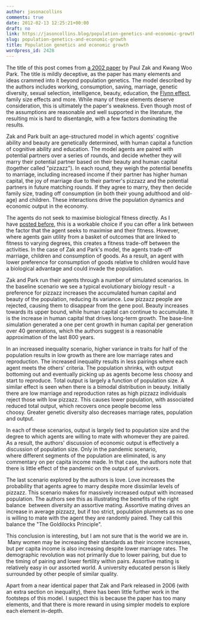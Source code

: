 ```yaml
---
author: jasonacollins
comments: true
date: 2012-02-13 12:25:21+00:00
draft: no
link: https://jasoncollins.blog/population-genetics-and-economic-growth/
slug: population-genetics-and-economic-growth
title: Population genetics and economic growth
wordpress_id: 2428
---
```


The title of this post comes from [a 2002 paper](http://doi.org/10.1023/A:1020604724888) by Paul Zak and Kwang Woo Park. The title is mildly deceptive, as the paper has many elements and ideas crammed into it beyond population genetics. The model described by the authors includes working, consumption, saving, marriage, genetic diversity, sexual selection, intelligence, beauty, education, the [Flynn effect](http://en.wikipedia.org/wiki/Flynn_effect), family size effects and more. While many of these elements deserve consideration, this is ultimately the paper's weakness. Even though most of the assumptions are reasonable and well supported in the literature, the resulting mix is hard to disentangle, with a few factors dominating the results.

Zak and Park built an age-structured model in which agents' cognitive ability and beauty are genetically determined, with human capital a function of cognitive ability and education. The model agents are paired with potential partners over a series of rounds, and decide whether they will marry their potential partner based on their beauty and human capital (together called "pizzazz"). In each round, they weigh the potential benefits to marriage, including increased income if their partner has higher human capital, the joy of marriage due to their partner's pizzazz and the potential partners in future matching rounds. If they agree to marry, they then decide family size, trading off consumption (in both their young adulthood and old-age) and children. These interactions drive the population dynamics and economic output in the economy.

The agents do not seek to maximise biological fitness directly. As I have [posted before](https://jasoncollins.blog/consumption-and-fitness/), this is a workable choice if you can offer a link between the factor that the agent seeks to maximise and their fitness. However, where agents gain utility from a basket of outcomes that are linked to fitness to varying degrees, this creates a fitness trade-off between the activities. In the case of Zak and Park's model, the agents trade-off marriage, children and consumption of goods. As a result, an agent with lower preference for consumption of goods relative to children would have a biological advantage and could invade the population.

Zak and Park run their agents through a number of simulated scenarios. In the baseline scenario we see a typical evolutionary biology result - a preference for pizzazz increases the accumulated human capital and beauty of the population, reducing its variance. Low pizzazz people are rejected, causing them to disappear from the gene pool. Beauty increases towards its upper bound, while human capital can continue to accumulate. It is the increase in human capital that drives long-term growth. The base-line simulation generated a one per cent growth in human capital per generation over 40 generations, which the authors suggest is a reasonable approximation of the last 800 years.

In an increased inequality scenario, higher variance in traits for half of the population results in low growth as there are low marriage rates and reproduction. The increased inequality results in less pairings where each agent meets the others' criteria. The population shrinks, with output bottoming out and eventually picking up as agents become less choosy and start to reproduce. Total output is largely a function of population size. A similar effect is seen when there is a bimodal distribution in beauty. Initially there are low marriage and reproduction rates as high pizzazz individuals reject those with low pizzazz. This causes lower population, with associated reduced total output, which recovers once people become less choosy. Greater genetic diversity also decreases marriage rates, population and output.

In each of these scenarios, output is largely tied to population size and the degree to which agents are willing to mate with whomever they are paired. As a result, the authors' discussion of economic output is effectively a discussion of population size. Only in the pandemic scenario, where different segments of the population are eliminated, is any commentary on per capita income made. In that case, the authors note that there is little effect of the pandemic on the output of survivors.

The last scenario explored by the authors is love. Love increases the probability that agents agree to marry despite more dissimilar levels of pizzazz. This scenario makes for massively increased output with increased population. The authors see this as illustrating the benefits of the right balance  between diversity an assortive mating. Assortive mating drives an increase in average pizzazz, but if too strict, population plummets as no one is willing to mate with the agent they are randomly paired. They call this balance the "The Goldilocks Principle".

This conclusion is interesting, but I am not sure that is the world we are in.  Many women may be increasing their standards as their income increases, but per capita income is also increasing despite lower marriage rates. The demographic revolution was not primarily due to lower pairing, but due to the timing of pairing and lower fertility within pairs. Assortive mating is relatively easy in our assorted world. A university educated person is likely surrounded by other people of similar quality.

Apart from a near identical paper that Zak and Park released in 2006 (with an extra section on inequality), there has been little further work in the footsteps of this model. I suspect this is because the paper has too many elements, and that there is more reward in using simpler models to explore each element in-depth.
